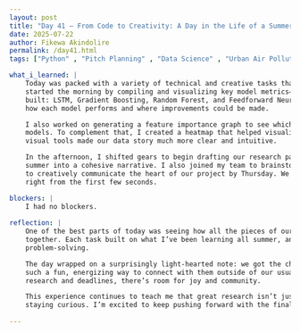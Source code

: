 ```yaml
---
layout: post
title: "Day 41 – From Code to Creativity: A Day in the Life of a Summer Researcher"
date: 2025-07-22
author: Fikewa Akindolire
permalink: /day41.html
tags: ["Python" , "Pitch Planning" , "Data Science" , "Urban Air Pollution" , "Research Paper" , "Comparision Model Metrics" , "Machine Learning"]

what_i_learned: |
    Today was packed with a variety of technical and creative tasks that pushed both my data science skills and my communication abilities. I 
    started the morning by compiling and visualizing key model metrics—MSE, RMSE, R², and MAE—for all four of the machine learning models we’ve 
    built: LSTM, Gradient Boosting, Random Forest, and Feedforward Neural Network (FNN). Seeing the metrics side-by-side helped me better understand 
    how each model performs and where improvements could be made.

    I also worked on generating a feature importance graph to see which variables are driving the predictions, especially for the tree-based 
    models. To complement that, I created a heatmap that helped visualize the correlations between features and PM2.5 concentrations. These 
    visual tools made our data story much more clear and intuitive.

    In the afternoon, I shifted gears to begin drafting our research paper, which allowed me to synthesize everything we've been doing this 
    summer into a cohesive narrative. I also joined my team to brainstorm ideas for our upcoming 90-second symposium pitch video, which needs 
    to creatively communicate the heart of our project by Thursday. We started scripting and planning our visuals so we can hook our audience
    right from the first few seconds.

blockers: |
    I had no blockers. 
  
reflection: |
    One of the best parts of today was seeing how all the pieces of our project—code, visuals, writing, and storytelling—are starting to come 
    together. Each task built on what I’ve been learning all summer, and it felt rewarding to move fluidly between technical work and creative
    problem-solving.

    The day wrapped on a surprisingly light-hearted note: we got the chance to learn and practice dances with our faculty mentors. It was 
    such a fun, energizing way to connect with them outside of our usual academic setting. It reminded me that even in the middle of intense
    research and deadlines, there’s room for joy and community.

    This experience continues to teach me that great research isn’t just about models and metrics—it’s also about people, storytelling, and 
    staying curious. I’m excited to keep pushing forward with the final stretch of our project.
  
---
```

